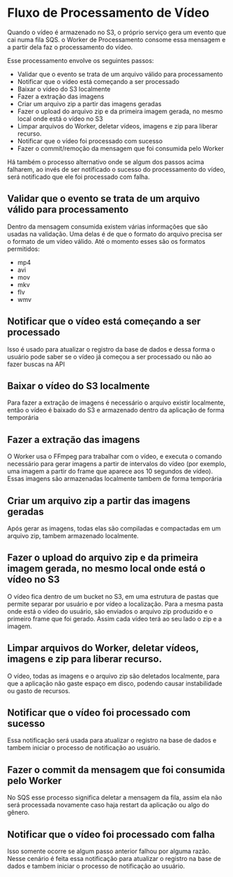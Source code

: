 # Fluxo de Processamento de Vídeo

Quando o vídeo é armazenado no S3, o próprio serviço gera um evento que cai numa fila SQS. o Worker de Processamento consome essa mensagem e a partir dela faz o processamento do vídeo.

Esse processamento envolve os seguintes passos:

- Validar que o evento se trata de um arquivo válido para processamento
- Notificar que o vídeo está começando a ser processado
- Baixar o vídeo do S3 localmente
- Fazer a extração das imagens
- Criar um arquivo zip a partir das imagens geradas
- Fazer o upload do arquivo zip e da primeira imagem gerada, no mesmo local onde está o vídeo no S3
- Limpar arquivos do Worker, deletar vídeos, imagens e zip para liberar recurso.
- Notificar que o vídeo foi processado com sucesso
- Fazer o commit/remoção da mensagem que foi consumida pelo Worker

Há também o processo alternativo onde se algum dos passos acima falharem, ao invés de ser notificado o sucesso do processamento do vídeo, será notificado que ele foi processado com falha.

## Validar que o evento se trata de um arquivo válido para processamento

Dentro da mensagem consumida existem várias informações que são usadas na validação. Uma delas é de que o formato do arquivo precisa ser o formato de um vídeo válido. Até o momento esses são os formatos permitidos:

 - mp4
 - avi
 - mov
 - mkv
 - flv
 - wmv

 ## Notificar que o vídeo está começando a ser processado

 Isso é usado para atualizar o registro da base de dados e dessa forma o usuário pode saber se o vídeo já começou a ser processado ou não ao fazer buscas na API

 ## Baixar o vídeo do S3 localmente

 Para fazer a extração de imagens é necessário o arquivo existir localmente, então o vídeo é baixado do S3 e armazenado dentro da aplicação de forma temporária

 ## Fazer a extração das imagens

 O Worker usa o FFmpeg para trabalhar com o vídeo, e executa o comando necessário para gerar imagens a partir de intervalos do vídeo (por exemplo, uma imagem a partir do frame que aparece aos 10 segundos de vídeo). Essas imagens são armazenadas localmente tambem de forma temporária

 ## Criar um arquivo zip a partir das imagens geradas

 Após gerar as imagens, todas elas são compiladas e compactadas em um arquivo zip, tambem armazenado localmente.

 ## Fazer o upload do arquivo zip e da primeira imagem gerada, no mesmo local onde está o vídeo no S3

 O vídeo fica dentro de um bucket no S3, em uma estrutura de pastas que permite separar por usuário e por vídeo a localização. Para a mesma pasta onde está o vídeo do usuário, são enviados o arquivo zip produzido e o primeiro frame que foi gerado. Assim cada vídeo terá ao seu lado o zip e a imagem.

 ## Limpar arquivos do Worker, deletar vídeos, imagens e zip para liberar recurso.

 O vídeo, todas as imagens e o arquivo zip são deletados localmente, para que a aplicação não gaste espaço em disco, podendo causar instabilidade ou gasto de recursos.

 ## Notificar que o vídeo foi processado com sucesso

 Essa notificação será usada para atualizar o registro na base de dados e tambem iniciar o processo de notificação ao usuário.

 ## Fazer o commit da mensagem que foi consumida pelo Worker

 No SQS esse processo significa deletar a mensagem da fila, assim ela não será processada novamente caso haja restart da aplicação ou algo do gênero.

 ## Notificar que o vídeo foi processado com falha

 Isso somente ocorre se algum passo anterior falhou por alguma razão. Nesse cenário é feita essa notificação para atualizar o registro na base de dados e tambem iniciar o processo de notificação ao usuário.